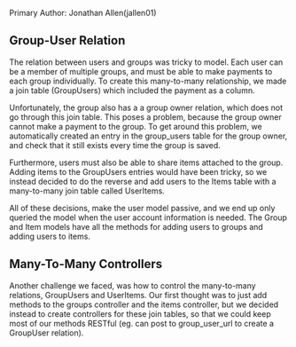 Primary Author: Jonathan Allen(jallen01)

Group-User Relation
-------------------

The relation between users and groups was tricky to model. Each user can be a member of multiple groups, and must be able to make payments to each group individually. To create this many-to-many relationship, we made a join table (GroupUsers) which included the payment as a column. 

Unfortunately, the group also has a a group owner relation, which does not go through this join table. This poses a problem, because the group owner cannot make a payment to the group. To get around this problem, we automatically created an entry in the group_users table for the group owner, and check that it still exists every time the group is saved.

Furthermore, users must also be able to share items attached to the group. Adding items to the GroupUsers entries would have been tricky, so we instead decided to do the reverse and add users to the Items table with a many-to-many join table called UserItems.

All of these decisions, make the user model passive, and we end up only queried the model when the user account information is needed. The Group and Item models have all the methods for adding users to groups and adding users to items.

Many-To-Many Controllers
------------------------

Another challenge we faced, was how to control the many-to-many relations, GroupUsers and UserItems. Our first thought was to just add methods to the groups controller and the items controller, but we decided instead to create controllers for these join tables, so that we could keep most of our methods RESTful (eg. can post to group_user_url to create a GroupUser relation).

